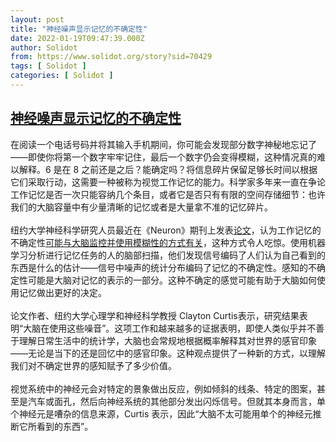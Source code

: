 ```yaml
---
layout: post
title: "神经噪声显示记忆的不确定性"
date: 2022-01-19T09:47:39.000Z
author: Solidot
from: https://www.solidot.org/story?sid=70429
tags: [ Solidot ]
categories: [ Solidot ]
---
```

<!--1642585659000-->
[神经噪声显示记忆的不确定性](https://www.solidot.org/story?sid=70429)
------

<div>
在阅读一个电话号码并将其输入手机期间，你可能会发现部分数字神秘地忘记了——即使你将第一个数字牢牢记住，最后一个数字仍会变得模糊，这种情况真的难以解释。6 是在 8 之前还是之后？能确定吗？将信息碎片保留足够长时间以根据它们采取行动，这需要一种被称为视觉工作记忆的能力。科学家多年来一直在争论工作记忆是否一次只能容纳几个条目，或者它是否只有有限的空间存储细节：也许我们的大脑容量中有少量清晰的记忆或者是大量拿不准的记忆碎片。<br><br>纽约大学神经科学研究人员最近在《Neuron》期刊上发表<a href="https://doi.org/10.1016/j.neuron.2021.08.022">论文</a>，认为工作记忆的不确定性<a href="https://www.quantamagazine.org/neural-noise-shows-the-uncertainty-of-our-memories-20220118/" target="_blank">可能与大脑监控并使用模糊性的方式有关</a>，这种方式令人吃惊。使用机器学习分析进行记忆任务的人的脑部扫描，他们发现信号编码了人们认为自己看到的东西是什么的估计——信号中噪声的统计分布编码了记忆的不确定性。感知的不确定性可能是大脑对记忆的表示的一部分。这种不确定的感觉可能有助于大脑如何使用记忆做出更好的决定。<br><br>论文作者、纽约大学心理学和神经科学教授 Clayton Curtis表示，研究结果表明“大脑在使用这些噪音”。这项工作和越来越多的证据表明，即使人类似乎并不善于理解日常生活中的统计学，大脑也会常规地根据概率解释其对世界的感官印象——无论是当下的还是回忆中的感官印象。这种观点提供了一种新的方式，以理解我们对不确定世界的感知赋予了多少价值。<br><br>视觉系统中的神经元会对特定的景象做出反应，例如倾斜的线条、特定的图案，甚至是汽车或面孔，然后向神经系统的其他部分发出闪烁信号。但就其本身而言，单个神经元是嘈杂的信息来源，Curtis 表示，因此“大脑不太可能用单个的神经元推断它所看到的东西”。
</div>
